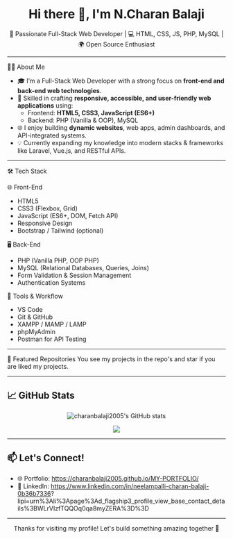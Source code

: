

<h1 align="center">Hi there 👋, I'm N.Charan Balaji</h1>

<p align="center">
  🚀 Passionate Full-Stack Web Developer | 💻 HTML, CSS, JS, PHP, MySQL | 🌍 Open Source Enthusiast
</p>

---

👨‍💻 About Me

- 🎓 I’m a Full-Stack Web Developer with a strong focus on **front-end and back-end web technologies**.
- 🧰 Skilled in crafting **responsive, accessible, and user-friendly web applications** using:
  - Frontend: **HTML5, CSS3, JavaScript (ES6+)**
  - Backend: PHP (Vanilla & OOP), MySQL
- 🌐 I enjoy building **dynamic websites**, web apps, admin dashboards, and API-integrated systems.
- 💡 Currently expanding my knowledge into modern stacks & frameworks like Laravel, Vue.js, and RESTful APIs.

---

 🛠️ Tech Stack

🌐 Front-End
- HTML5
- CSS3 (Flexbox, Grid)
- JavaScript (ES6+, DOM, Fetch API)
- Responsive Design
- Bootstrap / Tailwind (optional)

 🖥️ Back-End
- PHP (Vanilla PHP, OOP PHP)
- MySQL (Relational Databases, Queries, Joins)
- Form Validation & Session Management
- Authentication Systems

🧰 Tools & Workflow
- VS Code
- Git & GitHub
- XAMPP / MAMP / LAMP
- phpMyAdmin
- Postman for API Testing

---

 📂 Featured Repositories
 You see my projects in the repo's and star if you are liked my projects.

---

## 📈 GitHub Stats

<p align="center">
  <img src="https://github-readme-stats.vercel.app/api?username=charanbalaji2005&show_icons=true&theme=radical" alt="charanbalaji2005's GitHub stats" />
</p>

<p align="center">
  <img src="https://github-readme-stats.vercel.app/api/top-langs/?username=charanbalaji2005&layout=compact&theme=radical" />
</p>

---

## 📫 Let's Connect!

- 🌐 Portfolio: https://charanbalaji2005.github.io/MY-PORTFOLIO/
- 💼 LinkedIn: https://www.linkedin.com/in/neelampalli-charan-balaji-0b36b7336?
lipi=urn%3Ali%3Apage%3Ad_flagship3_profile_view_base_contact_details%3BWLrVIzfTQQOq0qa8myZERA%3D%3D
---

<p align="center">Thanks for visiting my profile! Let's build something amazing together 🚀</p>
